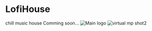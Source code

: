 # LofiHouse
chill music house
Comming soon...
![Main logo](https://user-images.githubusercontent.com/46282880/136647098-3e35b788-ee43-45c1-b21b-e0a3d1c067f5.png)
![virtual mp shot2](https://user-images.githubusercontent.com/46282880/136647153-f8a886f3-58e6-43ba-ab6e-8d6291f46120.PNG)
